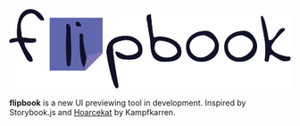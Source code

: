 <div align="center">
	<img src="assets/logo-906.png" alt="flipbook">
</div>

**flipbook** is a new UI previewing tool in development. Inspired by
Storybook.js and [Hoarcekat](https://github.com/kampfkarren/hoarcekat) by Kampfkarren.
